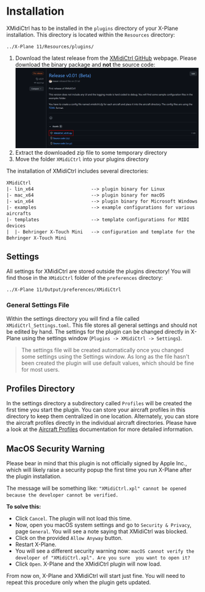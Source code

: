 # Installation

XMidiCtrl has to be installed in the `plugins` directory of your X-Plane installation. This directory is
located within the `Resources` directory:
```
../X-Plane 11/Resources/plugins/
```

1. Download the latest release from the [XMidiCtrl GitHub](https://github.com/mauer/xmidictrl/releases) webpage. Please 
download the binary package and **not** the source code:
   ![Release Download](assets/github_release_download.png)
2. Extract the downloaded zip file to some temporary directory
3. Move the folder `XMidiCtrl` into your plugins directory

The installation of XMidiCtrl includes several directories:

```
XMidiCtrl
|- lin_x64                     --> plugin binary for Linux
|- mac_x64                     --> plugin binary for macOS
|- win_x64                     --> plugin binary for Microsoft Windows
|- examples                    --> example configurations for various aircrafts
|- templates                   --> template configurations for MIDI devices
|  |- Behringer X-Touch Mini   --> configuration and template for the Behringer X-Touch Mini
```

## Settings

All settings for XMidiCtrl are stored outside the plugins directory! You will find those in the `XMidiCtrl` folder 
of the `preferences` directory:

```
../X-Plane 11/Output/preferences/XMidiCtrl
```

### General Settings File

Within the settings directory you will find a file called `XMidiCtrl_Settings.toml`. This file stores all general 
settings and should not be edited by hand. The settings for the plugin can be changed directly in X-Plane using the 
settings window (`Plugins -> XMidiCtrl -> Settings`).

> The settings  file will be created automatically once you changed some settings using the Settings window. As long as 
> the file hasn't been created the plugin will use default values, which should be fine for most users.

## Profiles Directory
In the settings directory a subdirectory called `Profiles` will be created the first time you start the plugin. You 
can store your aircraft profiles in this directory to keep them centralized in one location. Alternately, you can store 
the aircraft profiles directly in the individual aircraft directories. Please have a look at the 
[Aircraft Profiles](profile.md) documentation for more detailed information.

## MacOS Security Warning
Please bear in mind that this plugin is not officially signed by Apple Inc., which will likely raise a security popup 
the first time you run X-Plane after the plugin installation.

The message will be something like:
`"XMidiCtrl.xpl" cannot be opened because the developer cannot be verified.`

**To solve this:**
* Click `Cancel`. The plugin will not load this time. 
* Now, open you macOS system settings and go to `Security & Privacy`, page `General`. You will see a note saying that 
XMidiCtrl was blocked.
* Click on the provided `Allow Anyway` button. 
* Restart X-Plane. 
* You will see a different security warning now: `macOS cannot verify the developer of "XMidiCtrl.xpl". Are you sure 
  you want to open it?`
* Click `Open`. X-Plane and the XMidiCtrl plugin will now load.

From now on, X-Plane and XMidiCtrl will start just fine. You will need to repeat this procedure only when the plugin 
gets updated.
